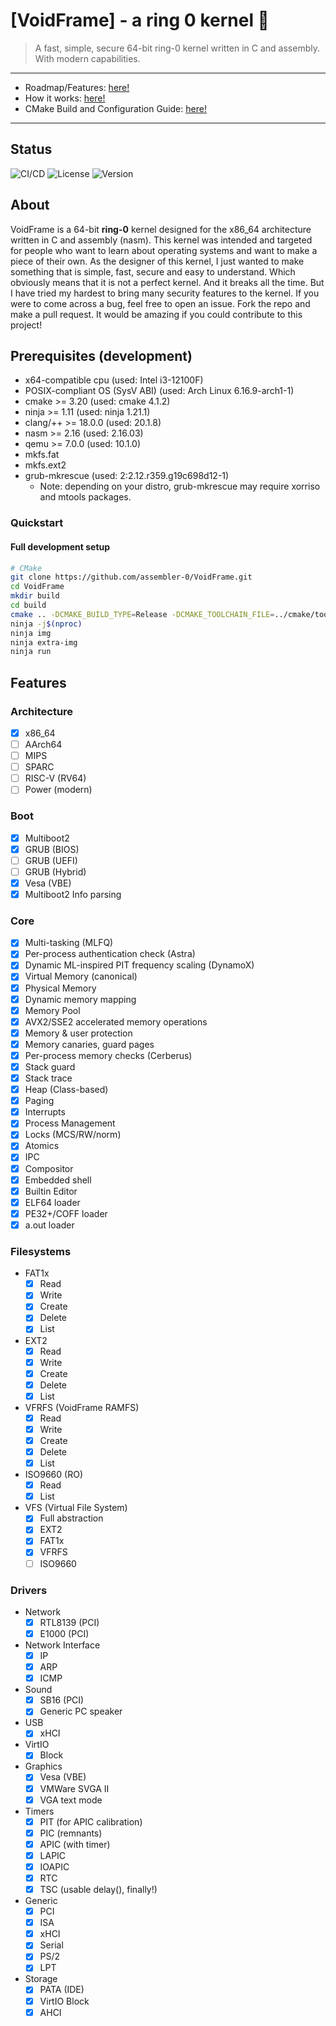 # [VoidFrame] - a ring 0 kernel 💫

> A fast, simple, secure 64-bit ring-0 kernel written in C and assembly. With modern capabilities.

---

- Roadmap/Features: [here!](docs/ROADMAP.md)
- How it works: [here!](docs/ARCHITECTURE.md)
- CMake Build and Configuration Guide: [here!](docs/CMAKE.md)

---

## Status
![CI/CD](https://github.com/assembler-0/VoidFrame/actions/workflows/main.yaml/badge.svg)
![License](https://img.shields.io/badge/License-GPLv2-blue)
![Version](https://img.shields.io/badge/Current%20Version-v0.0.2%20development3-brightgreen)

## About

VoidFrame is a 64-bit **ring-0** kernel designed for the x86_64 architecture written in C and assembly (nasm).
This kernel was intended and targeted for people who want to learn about operating systems and want to make a piece of their own.
As the designer of this kernel, I just wanted to make something that is simple, fast, secure and easy to understand.
Which obviously means that it is not a perfect kernel. And it breaks all the time.
But I have tried my hardest to bring many security features to the kernel.
If you were to come across a bug, feel free to open an issue. Fork the repo and make a pull request.
It would be amazing if you could contribute to this project!

## Prerequisites (development)
- x64-compatible cpu (used: Intel i3-12100F)
- POSIX-compliant OS (SysV ABI) (used: Arch Linux 6.16.9-arch1-1)
- cmake >= 3.20 (used: cmake 4.1.2)
- ninja >= 1.11 (used: ninja 1.21.1)
- clang/++ >= 18.0.0 (used: 20.1.8)
- nasm >= 2.16 (used: 2.16.03)
- qemu >= 7.0.0 (used: 10.1.0)
- mkfs.fat
- mkfs.ext2
- grub-mkrescue (used: 2:2.12.r359.g19c698d12-1)
    - Note: depending on your distro, grub-mkrescue may require xorriso and mtools packages.

### Quickstart
#### Full development setup
```bash
# CMake
git clone https://github.com/assembler-0/VoidFrame.git
cd VoidFrame
mkdir build
cd build
cmake .. -DCMAKE_BUILD_TYPE=Release -DCMAKE_TOOLCHAIN_FILE=../cmake/toolchain/<linux/windows/macos>-x64.cmake -G Ninja
ninja -j$(nproc)
ninja img
ninja extra-img
ninja run
```


## Features
### Architecture
- [x] x86_64
- [ ] AArch64
- [ ] MIPS
- [ ] SPARC
- [ ] RISC-V (RV64)
- [ ] Power (modern)
### Boot
- [x] Multiboot2
- [x] GRUB (BIOS)
- [ ] GRUB (UEFI)
- [ ] GRUB (Hybrid)
- [x] Vesa (VBE)
- [x] Multiboot2 Info parsing
### Core
- [x] Multi-tasking (MLFQ)
- [x] Per-process authentication check (Astra)
- [x] Dynamic ML-inspired PIT frequency scaling (DynamoX)
- [x] Virtual Memory (canonical)
- [x] Physical Memory
- [x] Dynamic memory mapping
- [x] Memory Pool
- [x] AVX2/SSE2 accelerated memory operations
- [x] Memory & user protection
- [x] Memory canaries, guard pages
- [x] Per-process memory checks (Cerberus)
- [x] Stack guard
- [x] Stack trace
- [x] Heap (Class-based)
- [x] Paging
- [x] Interrupts
- [x] Process Management
- [x] Locks (MCS/RW/norm)
- [x] Atomics
- [x] IPC
- [x] Compositor
- [x] Embedded shell
- [x] Builtin Editor
- [x] ELF64 loader
- [x] PE32+/COFF loader
- [x] a.out loader
### Filesystems
- FAT1x
    - [x] Read
    - [x] Write
    - [x] Create
    - [x] Delete
    - [x] List
- EXT2
    - [x] Read
    - [x] Write
    - [x] Create
    - [x] Delete
    - [x] List
- VFRFS (VoidFrame RAMFS)
    - [x] Read
    - [x] Write
    - [x] Create
    - [x] Delete
    - [x] List
- ISO9660 (RO)
    - [x] Read
    - [x] List
- VFS (Virtual File System)
    - [x] Full abstraction
    - [x] EXT2
    - [x] FAT1x
    - [x] VFRFS
    - [ ] ISO9660 
### Drivers
- Network
    - [x] RTL8139 (PCI)
    - [x] E1000   (PCI)
- Network Interface
    - [x] IP
    - [x] ARP
    - [x] ICMP
- Sound
    - [x] SB16 (PCI)
    - [x] Generic PC speaker
- USB
    - [x] xHCI
- VirtIO
    - [x] Block
- Graphics
    - [x] Vesa (VBE)
    - [x] VMWare SVGA II
    - [x] VGA text mode
- Timers
    - [x] PIT (for APIC calibration)
    - [x] PIC (remnants)
    - [x] APIC (with timer)
    - [x] LAPIC
    - [x] IOAPIC
    - [x] RTC
    - [x] TSC (usable delay(), finally!)
- Generic
    - [x] PCI
    - [x] ISA
    - [x] xHCI
    - [x] Serial
    - [x] PS/2
    - [x] LPT
- Storage
    - [x] PATA (IDE)
    - [x] VirtIO Block
    - [x] AHCI